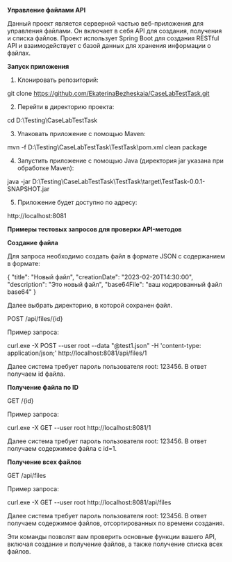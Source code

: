 **Управление файлами API**

Данный проект является серверной частью веб-приложения для управления файлами. Он включает в себя API для создания, получения и списка файлов. Проект использует Spring Boot для создания RESTful API и взаимодействует с базой данных для хранения информации о файлах.

**Запуск приложения**

1. Клонировать репозиторий:

git clone https://github.com/EkaterinaBezheskaia/CaseLabTestTask.git

2. Перейти в директорию проекта:

cd D:\Testing\CaseLabTestTask

3. Упаковать приложение с помощью Maven:

mvn -f D:\Testing\CaseLabTestTask\TestTask\pom.xml clean package

4. Запустить приложение с помощью Java (директория jar указана при обработке Maven):

java -jar D:\Testing\CaseLabTestTask\TestTask\target\TestTask-0.0.1-SNAPSHOT.jar

5. Приложение будет доступно по адресу:

http://localhost:8081

**Примеры тестовых запросов для проверки API-методов**

**Создание файла**

Для запроса необходимо создать файл в формате JSON с содержанием в формате:

{
  "title": "Новый файл",
  "creationDate": "2023-02-20T14:30:00",
  "description": "Это новый файл",
  "base64File": "ваш кодированный файл base64"
}

Далее выбрать директорию, в которой сохранен файл.

POST /api/files/{id}

Пример запроса:

curl.exe -X POST --user root --data "@test1.json" -H 'content-type: application/json;' http://localhost:8081/api/files/1

Далее система требует пароль пользователя root: 123456. В ответ получаем id файла.

**Получение файла по ID**

GET /{id}

Пример запроса:

curl.exe -X GET --user root http://localhost:8081/1

Далее система требует пароль пользователя root: 123456. В ответ получаем содержимое файла с id=1.

**Получение всех файлов**

GET /api/files

Пример запроса:

curl.exe -X GET --user root http://localhost:8081/api/files

Далее система требует пароль пользователя root: 123456. В ответ получаем содержимое файлов, отсортированных по времени создания.

Эти команды позволят вам проверить основные функции вашего API, включая создание и получение файлов, а также получение списка всех файлов.
